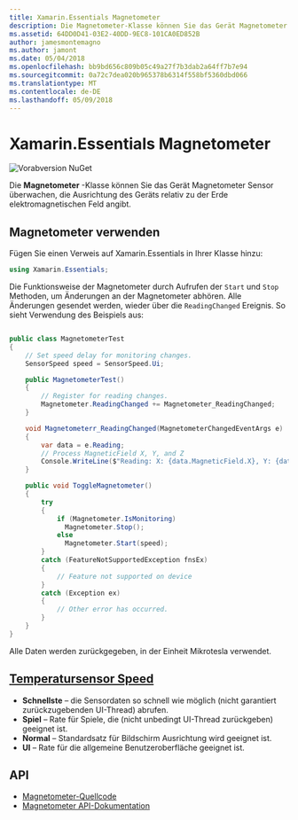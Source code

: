 ```yaml
---
title: Xamarin.Essentials Magnetometer
description: Die Magnetometer-Klasse können Sie das Gerät Magnetometer Sensor überwachen die Ausrichtung des Geräts relativ zu der Erde elektromagnetischen Feld angibt.
ms.assetid: 64DD0D41-03E2-40DD-9EC8-101CA0ED852B
author: jamesmontemagno
ms.author: jamont
ms.date: 05/04/2018
ms.openlocfilehash: bb9bd656c809b05c49a27f7b3dab2a64ff7b7e94
ms.sourcegitcommit: 0a72c7dea020b965378b6314f558bf5360dbd066
ms.translationtype: MT
ms.contentlocale: de-DE
ms.lasthandoff: 05/09/2018
---
```

# <a name="xamarinessentials-magnetometer"></a>Xamarin.Essentials Magnetometer

![Vorabversion NuGet](~/media/shared/pre-release.png)

Die **Magnetometer** -Klasse können Sie das Gerät Magnetometer Sensor überwachen, die Ausrichtung des Geräts relativ zu der Erde elektromagnetischen Feld angibt.

## <a name="using-magnetometer"></a>Magnetometer verwenden

Fügen Sie einen Verweis auf Xamarin.Essentials in Ihrer Klasse hinzu:

```csharp
using Xamarin.Essentials;
```

Die Funktionsweise der Magnetometer durch Aufrufen der `Start` und `Stop` Methoden, um Änderungen an der Magnetometer abhören. Alle Änderungen gesendet werden, wieder über die `ReadingChanged` Ereignis. So sieht Verwendung des Beispiels aus:

```csharp

public class MagnetometerTest
{
    // Set speed delay for monitoring changes.
    SensorSpeed speed = SensorSpeed.Ui;

    public MagnetometerTest()
    {
        // Register for reading changes.
        Magnetometer.ReadingChanged += Magnetometer_ReadingChanged;
    }

    void Magnetometerr_ReadingChanged(MagnetometerChangedEventArgs e)
    {
        var data = e.Reading;
        // Process MagneticField X, Y, and Z
        Console.WriteLine($"Reading: X: {data.MagneticField.X}, Y: {data.MagneticField.Y}, Z: {data.MagneticField.Z}");
    }

    public void ToggleMagnetometer()
    {
        try
        {
            if (Magnetometer.IsMonitoring)
              Magnetometer.Stop();
            else
              Magnetometer.Start(speed);
        }
        catch (FeatureNotSupportedException fnsEx)
        {
            // Feature not supported on device
        }
        catch (Exception ex)
        {
            // Other error has occurred.
        }
    }
}
```

Alle Daten werden zurückgegeben, in der Einheit Mikrotesla verwendet.

## <a name="sensor-speedxrefxamarinessentialssensorspeed"></a>[Temperatursensor Speed](xref:Xamarin.Essentials.SensorSpeed)

- **Schnellste** – die Sensordaten so schnell wie möglich (nicht garantiert zurückzugebenden UI-Thread) abrufen.
- **Spiel** – Rate für Spiele, die (nicht unbedingt UI-Thread zurückgeben) geeignet ist.
- **Normal** – Standardsatz für Bildschirm Ausrichtung wird geeignet ist.
- **UI** – Rate für die allgemeine Benutzeroberfläche geeignet ist.

## <a name="api"></a>API

- [Magnetometer-Quellcode](https://github.com/xamarin/Essentials/tree/master/Essentials/Magnetometer)
- [Magnetometer API-Dokumentation](xref:Xamarin.Essentials.Magnetometer)
